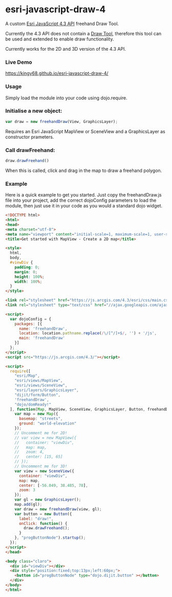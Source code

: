 # esri-javascript-draw-4

A custom [Esri JavaScript 4.3 API](https://developers.arcgis.com/javascript/) freehand Draw Tool.

Currently the 4.3 API does not contain a [Draw Tool](https://developers.arcgis.com/javascript/3/jsapi/draw-amd.html), therefore this tool can be used and extended to enable draw functionality.

Currently works for the 2D and 3D version of the 4.3 API.

### Live Demo
https://kingy68.github.io/esri-javascript-draw-4/

### Usage
Simply load the module into your code using dojo.require.

### Initialise a new object:

```js
var draw = new freehandDraw(View, GraphicsLayer);
```

Requires an Esri JavaScript MapView or SceneView and a GraphicsLayer as constructor prameters.

### Call drawFreehand:

```js
draw.drawFreehand()
```

When this is called, click and drag in the map to draw a freehand polygon.

### Example
Here is a quick example to get you started. Just copy the freehandDraw.js file into your project, add the correct dojoConfig parameters to load the module, then just use it in your code as you would a standard dojo widget.

```html
<!DOCTYPE html>
<html>
<head>
<meta charset="utf-8">
<meta name="viewport" content="initial-scale=1, maximum-scale=1, user-scalable=no">
<title>Get started with MapView - Create a 2D map</title>

<style>
  html,
  body,
  #viewDiv {
    padding: 0;
    margin: 0;
    height: 100%;
    width: 100%;
  }
</style>

<link rel="stylesheet" href="https://js.arcgis.com/4.3/esri/css/main.css">
<link rel="stylesheet" type="text/css" href="//ajax.googleapis.com/ajax/libs/dojo/1.10.4/dijit/themes/claro/claro.css"/‌​>

<script>
  var dojoConfig = {
    packages: [{
      name: 'freehandDraw',
      location: location.pathname.replace(/\/[^/]+$/, '') + '/js',
      main: 'freehandDraw'
    }]
  };
</script>
<script src="https://js.arcgis.com/4.3/"></script>

<script>
  require([
    "esri/Map",
    "esri/views/MapView",
    "esri/views/SceneView",
    "esri/layers/GraphicsLayer",
    "dijit/form/Button",
    'freehandDraw',
    "dojo/domReady!"
  ], function(Map, MapView, SceneView, GraphicsLayer, Button, freehandDraw) {
    var map = new Map({
      basemap: "streets",
      ground: "world-elevation"
    });
    // Uncomment me for 2D!
    // var view = new MapView({
    //   container: "viewDiv",
    //   map: map,
    //   zoom: 4,
    //   center: [15, 65]
    // });
    // Uncomment me for 3D!
    var view = new SceneView({
      container: "viewDiv",
      map: map,
      center: [-56.049, 38.485, 78],
      zoom: 3
    });
    var gl = new GraphicsLayer();
    map.add(gl);
    var draw = new freehandDraw(view, gl);
    var button = new Button({
      label: "draw!",
      onClick: function() {
        draw.drawFreehand();
      }
    }, "progButtonNode").startup();
  });
</script>
</head>

<body class="claro">
  <div id="viewDiv"></div>
  <div style="position:fixed;top:13px;left:60px;">
    <button id="progButtonNode" type="dojo.dijit.button" ></button>
  </div>
</body>
</html>
```
